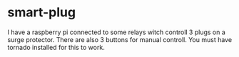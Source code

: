 # smart-plug
I have a raspberry pi connected to some relays witch controll 3 plugs on a surge protector.
There are also 3 buttons for manual controll.
You must have tornado installed for this to work.

